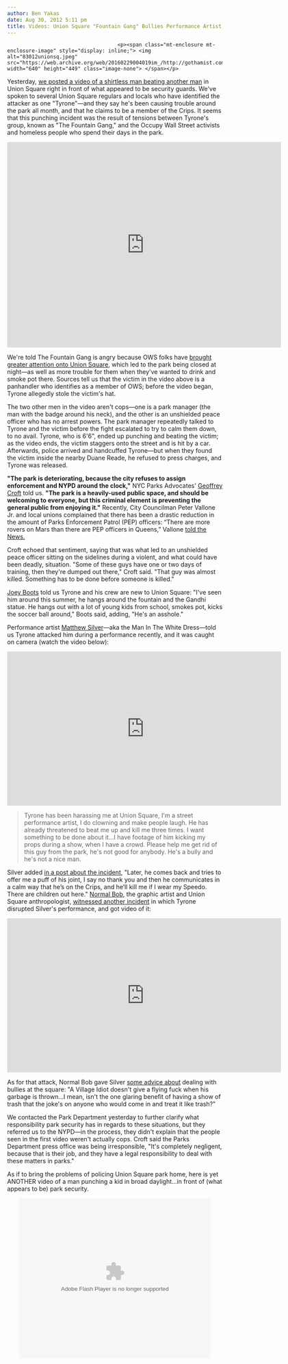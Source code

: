 ```yaml
---
author: Ben Yakas
date: Aug 30, 2012 5:11 pm
title: Videos: Union Square "Fountain Gang" Bullies Performance Artist, Others
---
```


	
										<p><span class="mt-enclosure mt-enclosure-image" style="display: inline;"> <img alt="83012unionsq.jpeg" src="https://web.archive.org/web/20160229004019im_/http://gothamist.com/attachments/byakas/83012unionsq.jpeg" width="640" height="449" class="image-none"> </span></p>

<p>Yesterday, <a href="https://web.archive.org/web/20160229004019/http://gothamist.com/2012/08/29/video_security_watch_as_man_is_beat.php">we posted a video of a shirtless man beating another man</a> in Union Square right in front of what appeared to be security guards. We&apos;ve spoken to several Union Square regulars and locals who have identified the attacker as one &quot;Tyrone&quot;&#x2014;and they say he&apos;s been causing trouble around the park all month, and that he claims to be a member of the Crips. It seems that this punching incident was the result of tensions between Tyrone&apos;s group, known as &quot;The Fountain Gang,&quot; and the Occupy Wall Street activists and homeless people who spend their days in the park.</p>

<p><iframe width="640" height="480" src="https://web.archive.org/web/20160229004019if_/http://www.youtube.com/embed/RmvvL9gweBQ" frameborder="0" allowfullscreen></iframe></p>

<p>We&apos;re told The Fountain Gang is angry because OWS folks have <a href="https://web.archive.org/web/20160229004019/http://gothamist.com/2012/04/03/union_square_now_the_very_model_of.php">brought greater attention onto Union Square</a>, which led to the park being closed at night&#x2014;as well as more trouble for them when they&apos;ve wanted to drink and smoke pot there. Sources tell us that the victim in the video above is a panhandler who identifies as a member of OWS; before the video began, Tyrone allegedly stole the victim&apos;s hat. </p>

<p>The two other men in the video aren&apos;t cops&#x2014;one is a park manager (the man with the badge around his neck), and the other is an unshielded peace officer who has no arrest powers. The park manager repeatedly talked to Tyrone and the victim before the fight escalated to try to calm them down, to no avail. Tyrone, who is 6&apos;6&quot;, ended up punching and beating the victim; as the video ends, the victim staggers onto the street and is hit by a car. Afterwards, police arrived and handcuffed Tyrone&#x2014;but when they found the victim inside the nearby Duane Reade, he refused to press charges, and Tyrone was released.</p>

<p><strong>&quot;The park is deteriorating, because the city refuses to assign enforcement and NYPD around the clock,&quot;</strong> NYC Parks Advocates&apos; <a href="https://web.archive.org/web/20160229004019/http://awalkintheparknyc.blogspot.com/">Geoffrey Croft</a> told us. <strong>&quot;The park is a heavily-used public space, and should be welcoming to everyone, but this criminal element is preventing the general public from enjoying it.&quot;</strong> Recently, City Councilman Peter Vallone Jr. and local unions complained that there has been a drastic reduction in the amount of Parks Enforcement Patrol (PEP) officers: &#x201C;There are more rovers on Mars than there are PEP officers in Queens,&#x201D; Vallone <a href="https://web.archive.org/web/20160229004019/http://www.nydailynews.com/new-york/queens/city-parks-enforcement-patrol-officer-queens-union-charges-article-1.1145422?localLinksEnabled=false">told the News.</a></p>

<p>Croft echoed that sentiment, saying that was what led to an unshielded peace officer sitting on the sidelines during a violent, and what could have been deadly, situation. &quot;Some of these guys have one or two days of training, then they&apos;re dumped out there,&quot; Croft said. &quot;That guy was almost killed. Something has to be done before someone is killed.&quot;</p>

<p><a href="https://web.archive.org/web/20160229004019/https://twitter.com/#!/joeyboots">Joey Boots</a> told us Tyrone and his crew are new to Union Square: &quot;I&apos;ve seen him around this summer, he hangs around the fountain and the Gandhi statue. He hangs out with a lot of young kids from school, smokes pot, kicks the soccer ball around,&quot; Boots said, adding, &quot;He&apos;s an asshole.&quot;</p>

<p>Performance artist <a href="https://web.archive.org/web/20160229004019/http://gothamist.com/2011/11/27/video_man_in_white_dress_performs_a.php">Matthew Silver</a>&#x2014;aka the Man In The White Dress&#x2014;told us Tyrone attacked him during a performance recently, and it was caught on camera (watch the video below):</p>

<p><iframe width="640" height="360" src="https://web.archive.org/web/20160229004019if_/http://www.youtube.com/embed/8NQCCSqGMEA?list=UUep1b6HWkr_J2zTLmNtplaA&amp;hl=en_US" frameborder="0" allowfullscreen></iframe></p>

<blockquote>Tyrone has been harassing me at Union Square, I&apos;m a street performance artist, I do clowning and make people laugh.  He has already threatened to beat me up and kill me three times. I want something to be done about it...I have footage of him kicking my props during a show, when I have a crowd. Please help me get rid of this guy from the park, he&apos;s not good for anybody. He&apos;s a bully and he&apos;s not a nice man.</blockquote>

<p>Silver added <a href="https://web.archive.org/web/20160229004019/http://www.maninwhitedress.com/?p=2416">in a post about the incident</a>, &quot;Later, he comes back and tries to offer me a puff of his joint, I say no thank you and then he communicates in a calm way that he&#x2019;s on the Crips, and he&#x2019;ll kill me if I wear my Speedo. There are children out here.&quot; <a href="https://web.archive.org/web/20160229004019/http://gothamist.com/tags/normalbob">Normal Bob</a>, the graphic artist and Union Square anthropologist, <a href="https://web.archive.org/web/20160229004019/http://www.maninwhitedress.com/?p=2600">witnessed another incident</a> in which Tyrone disrupted Silver&apos;s performance, and got video of it: </p>

<p><iframe width="640" height="360" src="https://web.archive.org/web/20160229004019if_/http://www.youtube.com/embed/2UI1Tni_-5U" frameborder="0" allowfullscreen></iframe></p>

<p>As for that attack, Normal Bob gave Silver <a href="https://web.archive.org/web/20160229004019/http://www.normalbobsmith.com/amazingstrangers/146.html">some advice about</a> dealing with bullies at the square: &quot;A Village Idiot doesn&apos;t give a flying fuck when his garbage is thrown...I mean, isn&apos;t the one glaring benefit of having a show of trash that the joke&apos;s on anyone who would come in and treat it like trash?&quot;</p>

<p>We contacted the Park Department yesterday to further clarify what responsibility park security has in regards to these situations, but they referred us to the NYPD&#x2014;in the process, they didn&apos;t explain that the people seen in the first video weren&apos;t actually cops. Croft said the Parks Department press office was being irresponsible, &quot;It&apos;s completely negligent, because that is their job, and they have a legal responsibility to deal with these matters in parks.&quot;</p>

<p>As if to bring the problems of policing Union Square park home, here is yet ANOTHER video of a man punching a kid in broad daylight...in front of (what appears to be) park security. </p>

<center><object classid="clsid:d27cdb6e-ae6d-11cf-96b8-444553540000" codebase="https://web.archive.org/web/20160229004019oe_/http://download.macromedia.com/pub/shockwave/cabs/flash/swflash.cab#version=6,0,40,0" id="seyretpl" name="seyretpl" width="448" height="374"><param name="id" value="seyretpl"><param name="name" value="seyretpl"><param name="width" value="448"><param name="height" value="374"><param name="allowscriptaccess" value="always"><param name="bgcolor" value="#000000"><param name="wmode" value="window"><param name="allowfullscreen" value="true"><param name="flashvars" value="tinyimg=http://edge.ilpvideo.com/img/2012/08/23/union-square-combo-punch.png"><param name="src" value="http://ilpvideo.com/player.swf?autoplay=0&amp;Addr=Mzc4NTk"><embed type="application/x-shockwave-flash" id="seyretpl" name="seyretpl" width="448" height="374" allowscriptaccess="always" wmode="window" bgcolor="#000000" allowfullscreen="true" flashvars="tinyimg=http://edge.ilpvideo.com/img/2012/08/23/union-square-combo-punch.png" src="https://web.archive.org/web/20160229004019oe_/http://ilpvideo.com/player.swf?autoplay=0&amp;Addr=Mzc4NTk"></object></center>					
										
									
				
